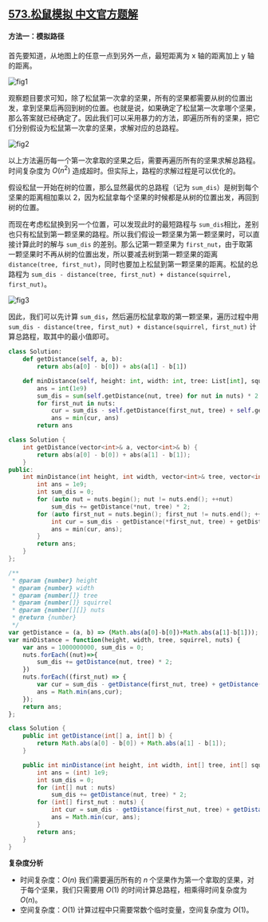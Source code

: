 ## [573.松鼠模拟 中文官方题解](https://leetcode.cn/problems/squirrel-simulation/solutions/100000/song-shu-mo-ni-by-leetcode-solution)
#### 方法一：模拟路径
首先要知道，从地图上的任意一点到另外一点，最短距离为 x 轴的距离加上 y 轴的距离。

![fig1](https://assets.leetcode-cn.com/solution-static/573_fig1.jpg)


观察题目要求可知，除了松鼠第一次拿的坚果，所有的坚果都需要从树的位置出发，拿到坚果后再回到树的位置。也就是说，如果确定了松鼠第一次拿哪个坚果，那么答案就已经确定了。因此我们可以采用暴力的方法，即遍历所有的坚果，把它们分别假设为松鼠第一次拿的坚果，求解对应的总路程。

![fig2](https://assets.leetcode-cn.com/solution-static/573_fig2.gif)

以上方法遍历每一个第一次拿取的坚果之后，需要再遍历所有的坚果求解总路程。时间复杂度为 $O(n^2)$ 造成超时。但实际上，路程的求解过程是可以优化的。

假设松鼠一开始在树的位置，那么显然最优的总路程（记为 `sum_dis`）是树到每个坚果的距离相加乘以 2，因为松鼠拿每个坚果的时候都是从树的位置出发，再回到树的位置。

而现在考虑松鼠换到另一个位置，可以发现此时的最短路程与 `sum_dis`相比，差别也只有松鼠到第一颗坚果的路程。所以我们假设一颗坚果为第一颗坚果时，可以直接计算此时的解与 `sum_dis` 的差别。那么记第一颗坚果为 `first_nut`，由于取第一颗坚果时不再从树的位置出发，所以要减去树到第一颗坚果的距离 `distance(tree, first_nut)`，同时也要加上松鼠到第一颗坚果的距离。松鼠的总路程为 `sum_dis - distance(tree, first_nut) + distance(squirrel, first_nut)`。

![fig3](https://assets.leetcode-cn.com/solution-static/573_fig3.gif)


因此，我们可以先计算 `sum_dis`，然后遍历松鼠拿取的第一颗坚果，遍历过程中用 `sum_dis - distance(tree, first_nut) + distance(squirrel, first_nut)` 计算总路程，取其中的最小值即可。

```Python []
class Solution:
    def getDistance(self, a, b):
        return abs(a[0] - b[0]) + abs(a[1] - b[1])

    def minDistance(self, height: int, width: int, tree: List[int], squirrel: List[int], nuts: List[List[int]]) -> int:
        ans = int(1e9)
        sum_dis = sum(self.getDistance(nut, tree) for nut in nuts) * 2
        for first_nut in nuts:
            cur = sum_dis - self.getDistance(first_nut, tree) + self.getDistance(first_nut, squirrel)
            ans = min(cur, ans)
        return ans
```
```C++ []
class Solution {
    int getDistance(vector<int>& a, vector<int>& b) {
        return abs(a[0] - b[0]) + abs(a[1] - b[1]);
    }
public:
    int minDistance(int height, int width, vector<int>& tree, vector<int>& squirrel, vector<vector<int>>& nuts) {
        int ans = 1e9;
        int sum_dis = 0;
        for (auto nut = nuts.begin(); nut != nuts.end(); ++nut)
            sum_dis += getDistance(*nut, tree) * 2;
        for (auto first_nut = nuts.begin(); first_nut != nuts.end(); ++first_nut) {
            int cur = sum_dis - getDistance(*first_nut, tree) + getDistance(*first_nut, squirrel);
            ans = min(cur, ans);
        }
        return ans;
    }
};
```

```javascript []
/**
 * @param {number} height
 * @param {number} width
 * @param {number[]} tree
 * @param {number[]} squirrel
 * @param {number[][]} nuts
 * @return {number}
 */
var getDistance = (a, b) => (Math.abs(a[0]-b[0])+Math.abs(a[1]-b[1]));
var minDistance = function(height, width, tree, squirrel, nuts) {
    var ans = 1000000000, sum_dis = 0;
    nuts.forEach((nut)=>{
        sum_dis += getDistance(nut, tree) * 2;
    })
    nuts.forEach((first_nut) => {
        var cur = sum_dis - getDistance(first_nut, tree) + getDistance(first_nut, squirrel);
        ans = Math.min(ans,cur);
    });
    return ans;
};
```

```Java []
class Solution {
    public int getDistance(int[] a, int[] b) {
        return Math.abs(a[0] - b[0]) + Math.abs(a[1] - b[1]);
    }

    public int minDistance(int height, int width, int[] tree, int[] squirrel, int[][] nuts) {
        int ans = (int) 1e9;
        int sum_dis = 0;
        for (int[] nut : nuts)
            sum_dis += getDistance(nut, tree) * 2;
        for (int[] first_nut : nuts) {
            int cur = sum_dis - getDistance(first_nut, tree) + getDistance(first_nut, squirrel);
            ans = Math.min(cur, ans);
        }
        return ans;
    }
}
```
**复杂度分析**

  * 时间复杂度：$O(n)$
    我们需要遍历所有的 $n$ 个坚果作为第一个拿取的坚果，对于每个坚果，我们只需要用 $O(1)$ 的时间计算总路程，相乘得时间复杂度为 $O(n)$。
  * 空间复杂度：$O(1)$
    计算过程中只需要常数个临时变量，空间复杂度为 $O(1)$。